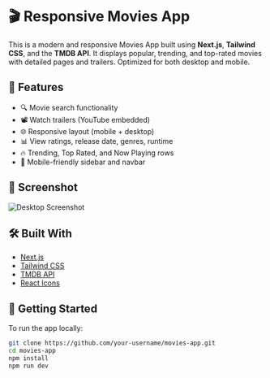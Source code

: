 # 🎬 Responsive Movies App

This is a modern and responsive Movies App built using **Next.js**, **Tailwind CSS**, and the **TMDB API**. It displays popular, trending, and top-rated movies with detailed pages and trailers. Optimized for both desktop and mobile.

## 🌟 Features

- 🔍 Movie search functionality
- 📽 Watch trailers (YouTube embedded)
- 🌐 Responsive layout (mobile + desktop)
- 📊 View ratings, release date, genres, runtime
- 🔥 Trending, Top Rated, and Now Playing rows
- 📱 Mobile-friendly sidebar and navbar

## 📸 Screenshot


![Desktop Screenshot](./2.png)

## 🛠 Built With

- [Next.js](https://nextjs.org/)
- [Tailwind CSS](https://tailwindcss.com/)
- [TMDB API](https://www.themoviedb.org/documentation/api)
- [React Icons](https://react-icons.github.io/react-icons/)

## 🚀 Getting Started

To run the app locally:

```bash
git clone https://github.com/your-username/movies-app.git
cd movies-app
npm install
npm run dev
